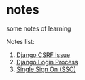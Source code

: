 # notes
some notes of learning

Notes list:

   1. [Django CSRF Issue](./article/Django_CSRF_issue.md)
   1. [Django Login Process](./article/Django_Login_Process.md)
   1. [Single Sign On (SSO)](./article/Single_Sign_On(SSO).md)